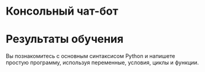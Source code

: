 # Консольный чат-бот
# Результаты обучения
Вы познакомитесь с основным синтаксисом Python и напишете простую программу, используя переменные, условия, циклы и функции. 
